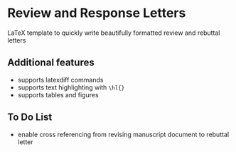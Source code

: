 # Review and Response Letters
LaTeX template to quickly write beautifully formatted review and rebuttal letters 

## Additional features

- supports latexdiff commands
- supports text highlighting with `\hl{}`
- supports tables and figures

## To Do List

- enable cross referencing from revising manuscript document to rebuttal letter
